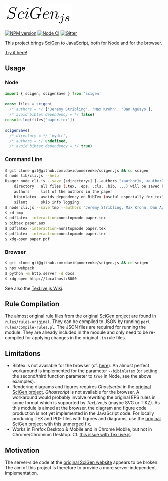 ![# SciGen.js](logo.png)

[![NPM version](https://img.shields.io/npm/v/scigen.svg)](https://www.npmjs.com/package/scigen)
[![Node CI](https://github.com/davidpomerenke/scigen.js/workflows/Node%20CI/badge.svg)](https://github.com/davidpomerenke/scigen.js/actions?query=workflow%3A%22Node+CI%22)
[![Gitter](https://badges.gitter.im/scigen-js/community.svg)](https://gitter.im/scigen-js/community?utm_source=badge&utm_medium=badge&utm_campaign=pr-badge)

This project brings [SciGen](https://github.com/strib/scigen) to JavaScript, both for Node and for the browser.

[Try it here!](https://davidpomerenke.github.io/scigen.js)

## Usage

### Node
```javascript
import { scigen, scigenSave } from 'scigen'

const files = scigen(
  /* authors = */ ['Jeremy Stribling', 'Max Krohn', 'Dan Aguayo'], 
  /* avoid bibtex dependency = */ false)
console.log(files['paper.tex'])

scigenSave(
  /* directory = */ 'mydir', 
  /* authors = */ undefined, 
  /* avoid bibtex dependency = */ true)
```

### Command Line
```bash
$ git clone git@github.com:davidpomerenke/scigen.js && cd scigen
$ node lib/cli.js --help
Usage: node cli.js --save [<directory>] [--authors "<author1>, <author2>, ..."] [--bibinlatex] [--silent]
    directory   all files (.tex, .eps, .cls, .bib, ...) will be saved here
    authors     list of the authors in the paper
    bibinlatex  avoids dependency on BibTex (useful especially for texlive.js)
    silent      skip info logging
$ node cli.js --save tmp --authors "Jeremy Stribling, Max Krohn, Dan Aguayo" --silent
$ cd tmp
$ pdflatex -interaction=nonstopmode paper.tex 
$ bibtex paper.aux
$ pdflatex -interaction=nonstopmode paper.tex
$ pdflatex -interaction=nonstopmode paper.tex
$ xdg-open paper.pdf
```

### Browser
```bash
$ git clone git@github.com:davidpomerenke/scigen.js && cd scigen
$ npx webpack
$ python -m http.server -d docs
$ xdg-open http://localhost:8000
```

See also the [TexLive.js Wiki](https://github.com/manuels/texlive.js/wiki).

## Rule Compilation
The almost original rule files from the [original SciGen project](https://github.com/strib/scigen) are found in `rules/rules-original`. They can be compiled to JSON by running `perl rules/compile-rules.pl`. The JSON files are required for running the module. They are already included in the module and only need to be re-compiled for applying changes in the original `.in` rule files.

## Limitations
- Bibtex is not available for the browser (cf. [here](https://github.com/manuels/texlive.js/issues/7)). An almost perfect workaround is implemented for the parameter `--bibinlatex` (or setting the second/third function parameter to `true` in Node, see the above examples).
- Rendering diagrams and figures requires _Ghostscript_ in the [original SciGen project](https://github.com/strib/scigen). _Ghostscript_ is not available for the browser. A workaround would probably involve rewriting the original EPS rules in some format which is supported by _TexLive.js_ (maybe SVG or TIKZ). As this module is aimed at the browser, the diagram and figure code production is not yet implemented in the JavaScript code. For locally producing TEX and PDF files with figures and diagrams, use the [original SciGen project](https://github.com/strib/scigen) with [this unmerged fix](https://github.com/strib/scigen/pull/5).
- Works in Firefox Desktop & Mobile and in Chrome Mobile, but not in Chrome/Chromium Desktop. Cf. [this issue with TexLive.js](https://github.com/manuels/texlive.js/issues/63).

## Motivation
The server-side code at the [original SciGen website](https://pdos.csail.mit.edu/archive/scigen/) appears to be broken. The aim of this project is therefore to provide a more server-independent implementation.